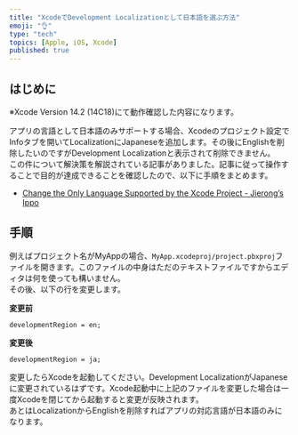 ```yaml
---
title: "XcodeでDevelopment Localizationとして日本語を選ぶ方法"
emoji: "👌"
type: "tech"
topics: [Apple, iOS, Xcode]
published: true
---
```

## はじめに

※Xcode Version 14.2 (14C18)にて動作確認した内容になります。  

アプリの言語として日本語のみサポートする場合、Xcodeのプロジェクト設定でInfoタブを開いてLocalizationにJapaneseを追加します。その後にEnglishを削除したいのですがDevelopment Localizationと表示されて削除できません。  
この件について解決策を解説されている記事がありました。記事に従って操作することで目的が達成できることを確認したので、以下に手順をまとめます。  

- [Change the Only Language Supported by the Xcode Project - Jierong’s Ippo](https://jierong.dev/2020/02/23/change-the-only-language-supported-by-the-xcode-project.html)

## 手順

例えばプロジェクト名がMyAppの場合、`MyApp.xcodeproj/project.pbxproj`ファイルを開きます。このファイルの中身はただのテキストファイルですからエディタは何を使っても構いません。  
その後、以下の行を変更します。  

**変更前**

```text
developmentRegion = en;
```

**変更後**

```text
developmentRegion = ja;
```

変更したらXcodeを起動してください。Development LocalizationがJapaneseに変更されているはずです。Xcode起動中に上記のファイルを変更した場合は一度Xcodeを閉じてから起動すると変更が反映されます。  
あとはLocalizationからEnglishを削除すればアプリの対応言語が日本語のみになります。  
